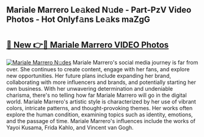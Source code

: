 ## Mariale Marrero Le𝚊ked N𝚞de - Part-PzV Video Photos - Hot Onlyf𝚊ns Le𝚊ks maZgG

# <h2><a href="http://ab30661.deff.icu/?id=Mariale+Marrero">🔗 New 👉🔴 Mariale Marrero VIDEO Photos</a></h2>

[![Mariale Marrero N𝚞des](https://i.imgur.com/rIISA9y.gif)](http://ab30661.deff.icu/?id=Mariale+Marrero)
Mariale Marrero's social media journey is far from over. She continues to create content, engage with her fans, and explore new opportunities. Her future plans include expanding her brand, collaborating with more influencers and brands, and potentially starting her own business. With her unwavering determination and undeniable charisma, there's no telling how far Mariale Marrero will go in the digital world. Mariale Marrero's artistic style is characterized by her use of vibrant colors, intricate patterns, and thought-provoking themes. Her works often explore the human condition, examining topics such as identity, emotions, and the passage of time. Mariale Marrero's influences include the works of Yayoi Kusama, Frida Kahlo, and Vincent van Gogh.
